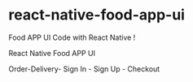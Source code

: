 # react-native-food-app-ui
Food APP UI Code with React Native !


React Native Food APP UI 

Order-Delivery- Sign In - Sign Up - Checkout
